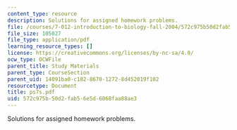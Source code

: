 ```yaml
---
content_type: resource
description: Solutions for assigned homework problems.
file: /courses/7-012-introduction-to-biology-fall-2004/572c975b50d2fab56e5d6068faa88ae3_ps7s.pdf
file_size: 105027
file_type: application/pdf
learning_resource_types: []
license: https://creativecommons.org/licenses/by-nc-sa/4.0/
ocw_type: OCWFile
parent_title: Study Materials
parent_type: CourseSection
parent_uid: 14091ba0-c182-8670-1272-8d452019f102
resourcetype: Document
title: ps7s.pdf
uid: 572c975b-50d2-fab5-6e5d-6068faa88ae3
---
```

Solutions for assigned homework problems.